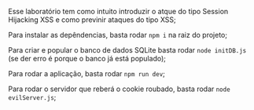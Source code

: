 Esse laboratório tem como intuito introduzir o atque do tipo Session Hijacking XSS e como previnir ataques do tipo XSS;

Para instalar as depêndencias, basta rodar `npm i` na raiz do projeto;

Para criar e popular o banco de dados SQLite basta rodar `node initDB.js` (se der erro é porque o banco já está populado);

Para rodar a aplicação, basta rodar `npm run dev`;

Para rodar o servidor que reberá o cookie roubado, basta rodar `node evilServer.js`;